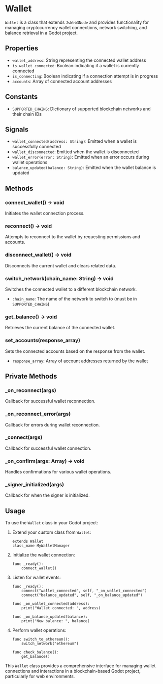 # Wallet

`Wallet` is a class that extends `JsWeb3Node` and provides functionality for managing cryptocurrency wallet connections, network switching, and balance retrieval in a Godot project.

## Properties

- `wallet_address`: String representing the connected wallet address
- `is_wallet_connected`: Boolean indicating if a wallet is currently connected
- `is_connecting`: Boolean indicating if a connection attempt is in progress
- `accounts`: Array of connected account addresses

## Constants

- `SUPPORTED_CHAINS`: Dictionary of supported blockchain networks and their chain IDs

## Signals

- `wallet_connected(address: String)`: Emitted when a wallet is successfully connected
- `wallet_disconnected`: Emitted when the wallet is disconnected
- `wallet_error(error: String)`: Emitted when an error occurs during wallet operations
- `balance_updated(balance: String)`: Emitted when the wallet balance is updated

## Methods

### connect_wallet() -> void

Initiates the wallet connection process.

### reconnect() -> void

Attempts to reconnect to the wallet by requesting permissions and accounts.

### disconnect_wallet() -> void

Disconnects the current wallet and clears related data.

### switch_network(chain_name: String) -> void

Switches the connected wallet to a different blockchain network.

- `chain_name`: The name of the network to switch to (must be in `SUPPORTED_CHAINS`)

### get_balance() -> void

Retrieves the current balance of the connected wallet.

### set_accounts(response_array)

Sets the connected accounts based on the response from the wallet.

- `response_array`: Array of account addresses returned by the wallet

## Private Methods

### _on_reconnect(args)

Callback for successful wallet reconnection.

### _on_reconnect_error(args)

Callback for errors during wallet reconnection.

### _connect(args)

Callback for successful wallet connection.

### _on_confirm(args: Array) -> void

Handles confirmations for various wallet operations.

### _signer_initialized(args)

Callback for when the signer is initialized.

## Usage

To use the `Wallet` class in your Godot project:

1. Extend your custom class from `Wallet`:

   ```gdscript
   extends Wallet
   class_name MyWalletManager
   ```

2. Initialize the wallet connection:

   ```gdscript
   func _ready():
       connect_wallet()
   ```

3. Listen for wallet events:

   ```gdscript
   func _ready():
       connect("wallet_connected", self, "_on_wallet_connected")
       connect("balance_updated", self, "_on_balance_updated")

   func _on_wallet_connected(address):
       print("Wallet connected: ", address)

   func _on_balance_updated(balance):
       print("New balance: ", balance)
   ```

4. Perform wallet operations:

   ```gdscript
   func switch_to_ethereum():
       switch_network("ethereum")

   func check_balance():
       get_balance()
   ```

This `Wallet` class provides a comprehensive interface for managing wallet connections and interactions in a blockchain-based Godot project, particularly for web environments.
